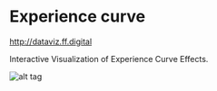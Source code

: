 # Experience curve

http://dataviz.ff.digital

Interactive Visualization of Experience Curve Effects. 

![alt tag](https://raw.githubusercontent.com/ffinstitute/exp_curve/master/thumbnail-600x340.png)

